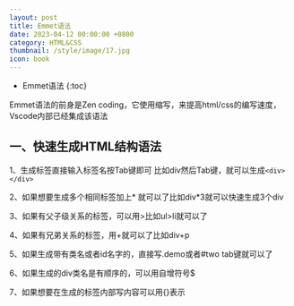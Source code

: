 ```yaml
---
layout: post
title: Emmet语法
date: 2023-04-12 00:00:00 +0800
category: HTML&CSS
thumbnail: /style/image/17.jpg
icon: book
---
```



* Emmet语法
{:toc}

Emmet语法的前身是Zen coding，它使用缩写，来提高html/css的编写速度，Vscode内部已经集成该语法  
## 一、快速生成HTML结构语法  
1、生成标签直接输入标签名按Tab键即可 比如div然后Tab键，就可以生成`<div></div>`  

2、如果想要生成多个相同标签加上* 就可以了比如div*3就可以快速生成3个div  

3、如果有父子级关系的标签，可以用>比如ul>li就可以了

4、如果有兄弟关系的标签，用+就可以了比如div+p  

5、如果生成带有类名或者id名字的，直接写.demo或者#two tab键就可以了  

6、如果生成的div类名是有顺序的，可以用自增符号$  

7、如果想要在生成的标签内部写内容可以用{}表示  

